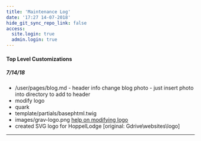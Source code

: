 ```yaml
---
title: 'Maintenance Log'
date: '17:27 14-07-2018'
hide_git_sync_repo_link: false
access:
  site.login: true
  admin.login: true
---
```


#### Top Level Customizations 
##### 7/14/18
* /user/pages/blog.md - header info
 change blog photo - just insert photo into directory to add to header
* modify logo
 * quark
  * template/partials/basephtml.twig
  * images/grav-logo.png  [help on modifying logo](https://discourse.getgrav.org/t/included-grav-logo-svg-missing-on-extending-theme/5413/3)
  * created SVG logo for HoppelLodge [original: Gdrive\websites\logo]

---

